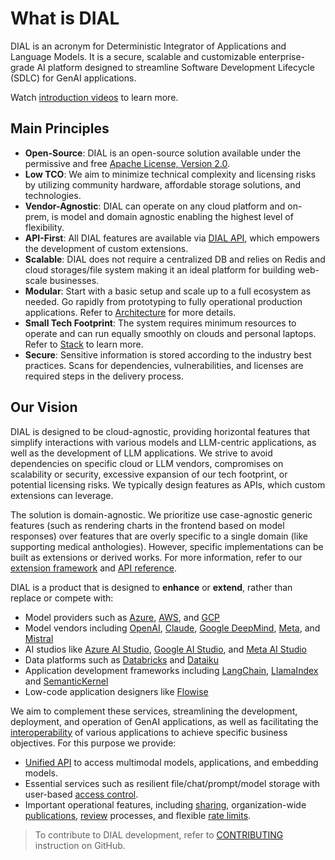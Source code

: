# What is DIAL

DIAL is an acronym for Deterministic Integrator of Applications and Language Models. It is a secure, scalable and customizable enterprise-grade AI platform designed to streamline Software Development Lifecycle (SDLC) for GenAI applications.

Watch [introduction videos](/docs/video%20demos/0.dial-product-overview.md) to learn more.

## Main Principles

* **Open-Source**: DIAL is an open-source solution available under the permissive and free [Apache License, Version 2.0](https://github.com/epam/ai-dial/blob/main/LICENSE).
* **Low TCO**: We aim to minimize technical complexity and licensing risks by utilizing community hardware, affordable storage solutions, and technologies.
* **Vendor-Agnostic**: DIAL can operate on any cloud platform and on-prem, is model and domain agnostic enabling the highest level of flexibility.
* **API-First**: All DIAL features are available via [DIAL API](https://dialx.ai/dial_api), which empowers the development of custom extensions.
* **Scalable**: DIAL does not require a centralized DB and relies on Redis and cloud storages/file system making it an ideal platform for building web-scale businesses.
* **Modular**: Start with a basic setup and scale up to a full ecosystem as needed. Go rapidly from prototyping to fully operational production applications. Refer to [Architecture](/docs/platform/0.architecture-and-concepts/2.architecture.md) for more details.
* **Small Tech Footprint**: The system requires minimum resources to operate and can run equally smoothly on clouds and personal laptops. Refer to [Stack](/docs/platform/0.architecture-and-concepts/5.stack.md) to learn more.
* **Secure**: Sensitive information is stored according to the industry best practices. Scans for dependencies, vulnerabilities, and licenses are required steps in the delivery process.

## Our Vision

DIAL is designed to be cloud-agnostic, providing horizontal features that simplify interactions with various models and LLM-centric applications, as well as the development of LLM applications. We strive to avoid dependencies on specific cloud or LLM vendors, compromises on scalability or security, excessive expansion of our tech footprint, or potential licensing risks. We typically design features as APIs, which custom extensions can leverage.

The solution is domain-agnostic. We prioritize use case-agnostic generic features (such as rendering charts in the frontend based on model responses) over features that are overly specific to a single domain (like supporting medical anthologies). However, specific implementations can be built as extensions or derived works. For more information, refer to our [extension framework](https://dialx.ai/extension-framework) and [API reference](https://dialx.ai/dial_api).

DIAL is a product that is designed to **enhance** or **extend**, rather than replace or compete with:
 
- Model providers such as [Azure](https://azure.microsoft.com/), [AWS](https://aws.amazon.com/), and [GCP](https://cloud.google.com/)
- Model vendors including [OpenAI](https://openai.com/), [Claude](https://www.anthropic.com/claude), [Google DeepMind](https://deepmind.google/), [Meta](https://ai.meta.com/), and [Mistral](https://mistral.ai/)
- AI studios like [Azure AI Studio](https://azure.microsoft.com/en-us/products/ai-studio), [Google AI Studio](https://ai.google.dev/aistudio), and [Meta AI Studio](https://ai.meta.com/ai-studio/)
- Data platforms such as [Databricks](https://www.databricks.com/) and [Dataiku](https://www.dataiku.com/)
- Application development frameworks including [LangChain](https://www.langchain.com/), [LlamaIndex](https://www.llamaindex.ai/) and [SemanticKernel](https://github.com/microsoft/semantic-kernel)
- Low-code application designers like [Flowise](https://flowiseai.com/)
 
We aim to complement these services, streamlining the development, deployment, and operation of GenAI applications, as well as facilitating the [interoperability](/docs/platform/0.architecture-and-concepts/2.architecture.md) of various applications to achieve specific business objectives. For this purpose we provide:
 
- [Unified API](https://dialx.ai/dial_api) to access multimodal models, applications, and embedding models.
- Essential services such as resilient file/chat/prompt/model storage with user-based [access control](/docs/platform/3.core/2.access-control-intro.md).
- Important operational features, including [sharing](/docs/platform/7.collaboration-intro.md), organization-wide [publications](/docs/platform/7.collaboration-intro.md#publication), [review](/docs/tutorials/0.user-guide.md#administrators) processes, and flexible [rate limits](/docs/platform/3.core/2.access-control-intro.md).
> To contribute to DIAL development, refer to [CONTRIBUTING](https://github.com/epam/ai-dial/blob/main/CONTRIBUTING.md) instruction on GitHub.

